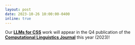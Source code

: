 ```yaml
---
layout: post
date: 2023-10-26 10:00:00-0400
inline: true
---
```


Our **[LLMs for CSS](https://arxiv.org/pdf/2305.03514.pdf)** work will appear in the Q4 publication of the [**Computational Linguistics Journal**](https://direct.mit.edu/coli) this year (2023)!